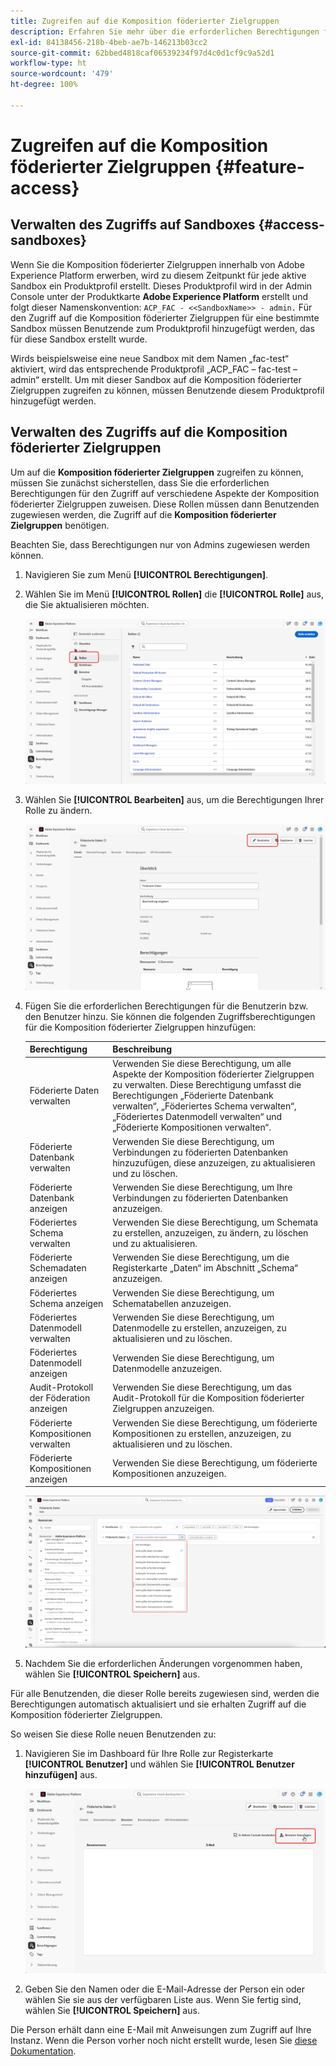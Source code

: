 ```yaml
---
title: Zugreifen auf die Komposition föderierter Zielgruppen
description: Erfahren Sie mehr über die erforderlichen Berechtigungen für die Komposition föderierter Zielgruppen
exl-id: 84138456-218b-4beb-ae7b-146213b03cc2
source-git-commit: 62bbed4818caf06539234f97d4c0d1cf9c9a52d1
workflow-type: ht
source-wordcount: '479'
ht-degree: 100%

---
```


# Zugreifen auf die Komposition föderierter Zielgruppen {#feature-access}

## Verwalten des Zugriffs auf Sandboxes {#access-sandboxes}

Wenn Sie die Komposition föderierter Zielgruppen innerhalb von Adobe Experience Platform erwerben, wird zu diesem Zeitpunkt für jede aktive Sandbox ein Produktprofil erstellt. Dieses Produktprofil wird in der Admin Console unter der Produktkarte **Adobe Experience Platform** erstellt und folgt dieser Namenskonvention: `ACP_FAC - <<SandboxName>> - admin.` Für den Zugriff auf die Komposition föderierter Zielgruppen für eine bestimmte Sandbox müssen Benutzende zum Produktprofil hinzugefügt werden, das für diese Sandbox erstellt wurde.

Wirds beispielsweise eine neue Sandbox mit dem Namen „fac-test“ aktiviert, wird das entsprechende Produktprofil „ACP_FAC – fac-test – admin“ erstellt. Um mit dieser Sandbox auf die Komposition föderierter Zielgruppen zugreifen zu können, müssen Benutzende diesem Produktprofil hinzugefügt werden.

## Verwalten des Zugriffs auf die Komposition föderierter Zielgruppen

Um auf die **Komposition föderierter Zielgruppen** zugreifen zu können, müssen Sie zunächst sicherstellen, dass Sie die erforderlichen Berechtigungen für den Zugriff auf verschiedene Aspekte der Komposition föderierter Zielgruppen zuweisen. Diese Rollen müssen dann Benutzenden zugewiesen werden, die Zugriff auf die **Komposition föderierter Zielgruppen** benötigen.

Beachten Sie, dass Berechtigungen nur von Admins zugewiesen werden können.

1. Navigieren Sie zum Menü **[!UICONTROL Berechtigungen]**.

1. Wählen Sie im Menü **[!UICONTROL Rollen]** die **[!UICONTROL Rolle]** aus, die Sie aktualisieren möchten.

   ![](assets/access_fda_1.png)

1. Wählen Sie **[!UICONTROL Bearbeiten]** aus, um die Berechtigungen Ihrer Rolle zu ändern.

   ![](assets/access_fda_2.png)

1. Fügen Sie die erforderlichen Berechtigungen für die Benutzerin bzw. den Benutzer hinzu. Sie können die folgenden Zugriffsberechtigungen für die Komposition föderierter Zielgruppen hinzufügen:

   | Berechtigung | Beschreibung |
   | ---------- | ----------- |
   | Föderierte Daten verwalten | Verwenden Sie diese Berechtigung, um alle Aspekte der Komposition föderierter Zielgruppen zu verwalten. Diese Berechtigung umfasst die Berechtigungen „Föderierte Datenbank verwalten“, „Föderiertes Schema verwalten“, „Föderiertes Datenmodell verwalten“ und „Föderierte Kompositionen verwalten“. |
   | Föderierte Datenbank verwalten | Verwenden Sie diese Berechtigung, um Verbindungen zu föderierten Datenbanken hinzuzufügen, diese anzuzeigen, zu aktualisieren und zu löschen. |
   | Föderierte Datenbank anzeigen | Verwenden Sie diese Berechtigung, um Ihre Verbindungen zu föderierten Datenbanken anzuzeigen. |
   | Föderiertes Schema verwalten | Verwenden Sie diese Berechtigung, um Schemata zu erstellen, anzuzeigen, zu ändern, zu löschen und zu aktualisieren. |
   | Föderierte Schemadaten anzeigen | Verwenden Sie diese Berechtigung, um die Registerkarte „Daten“ im Abschnitt „Schema“ anzuzeigen. |
   | Föderiertes Schema anzeigen | Verwenden Sie diese Berechtigung, um Schematabellen anzuzeigen. |
   | Föderiertes Datenmodell verwalten | Verwenden Sie diese Berechtigung, um Datenmodelle zu erstellen, anzuzeigen, zu aktualisieren und zu löschen. |
   | Föderiertes Datenmodell anzeigen | Verwenden Sie diese Berechtigung, um Datenmodelle anzuzeigen. |
   | Audit-Protokoll der Föderation anzeigen | Verwenden Sie diese Berechtigung, um das Audit-Protokoll für die Komposition föderierter Zielgruppen anzuzeigen. |
   | Föderierte Kompositionen verwalten | Verwenden Sie diese Berechtigung, um föderierte Kompositionen zu erstellen, anzuzeigen, zu aktualisieren und zu löschen. |
   | Föderierte Kompositionen anzeigen | Verwenden Sie diese Berechtigung, um föderierte Kompositionen anzuzeigen. |

   ![](assets/permissions.png)

1. Nachdem Sie die erforderlichen Änderungen vorgenommen haben, wählen Sie **[!UICONTROL Speichern]** aus.

Für alle Benutzenden, die dieser Rolle bereits zugewiesen sind, werden die Berechtigungen automatisch aktualisiert und sie erhalten Zugriff auf die Komposition föderierter Zielgruppen.

So weisen Sie diese Rolle neuen Benutzenden zu:

1. Navigieren Sie im Dashboard für Ihre Rolle zur Registerkarte **[!UICONTROL Benutzer]** und wählen Sie **[!UICONTROL Benutzer hinzufügen]** aus.

   ![](assets/access_fda_4.png)

1. Geben Sie den Namen oder die E-Mail-Adresse der Person ein oder wählen Sie sie aus der verfügbaren Liste aus. Wenn Sie fertig sind, wählen Sie **[!UICONTROL Speichern]** aus.

<!-- Alternatively, you can assign one of the pre-existing roles to the users, depending on what permissions they need. For more information on assigning pre-existing roles to a user, please read the [guide on managing users for a product profile](https://experienceleague.adobe.com/en/docs/experience-platform/access-control/ui/users).

| Role name | Permissions |
| --------- | ----------- |
| FAC Data Managers | <ul><li>Manage Federated Compositions</li><li>View Federated Databases</li><li>View Federated Schemas</li><li>View Federated Schema Data</li><li>View Federated Data Models</li></ul> |
| FAC Composition Managers | <ul><li>Manage Federated Compositions</li></ul> |
| FAC Administrators | <ul><li>Manage Federated Data</li></ul> | -->

Die Person erhält dann eine E-Mail mit Anweisungen zum Zugriff auf Ihre Instanz. Wenn die Person vorher noch nicht erstellt wurde, lesen Sie [diese Dokumentation](https://experienceleague.adobe.com/de/docs/experience-platform/access-control/abac/permissions-ui/users).
